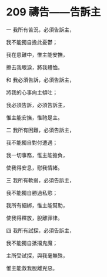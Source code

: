 # 209 禱告——告訴主

一 我所有苦況，必須告訴主，

我不能獨自擔此憂鬱；

我在患難中，惟主能安撫，

擦去我眼淚，將我體恤。

和 我必須告訴，必須告訴主，

將我的心事向主傾吐；

我必須告訴，必須告訴主，

惟主能安撫，惟祂是主。

二 我所有困難，必須告訴主，

我不能獨自對付遭遇；

我一切事務，惟主能擔負，

使我得安息，慰我情緒。

三 我所有軟弱，必須告訴主，

我不能獨自勝過私慾；

我所有綑綁，惟主能幫助，

使我得釋放，脫離罪律。

四 我所有試探，必須告訴主，

我不能獨自抵擋鬼魔；

主所受試探，與我毫無殊，

惟主能救我脫離兇惡。

